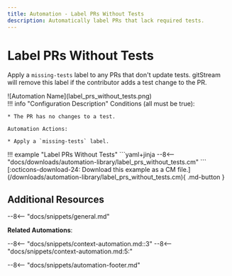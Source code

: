```yaml
---
title: Automation - Label PRs Without Tests
description: Automatically label PRs that lack required tests.
---
```

# Label PRs Without Tests
Apply a `missing-tests` label to any PRs that don't update tests. gitStream will remove this label if the contributor adds a test change to the PR.

<div class="automationImage" style="align:right" markdown="1">
![Automation Name](label_prs_without_tests.png)
</div>
<div class="automationDescription" markdown="1">
!!! info "Configuration Description"
    Conditions (all must be true):

    * The PR has no changes to a test.

    Automation Actions:

    * Apply a `missing-tests` label.
</div>
<div class="automationExample" markdown="1">
!!! example "Label PRs Without Tests"
    ```yaml+jinja
    --8<-- "docs/downloads/automation-library/label_prs_without_tests.cm"
    ```
    <div class="result" markdown>
      <span>
      [:octicons-download-24: Download this example as a CM file.](/downloads/automation-library/label_prs_without_tests.cm){ .md-button }
      </span>
    </div>
</div>

## Additional Resources

--8<-- "docs/snippets/general.md"

**Related Automations**:

--8<-- "docs/snippets/context-automation.md::3"
--8<-- "docs/snippets/context-automation.md:5:"

--8<-- "docs/snippets/automation-footer.md"